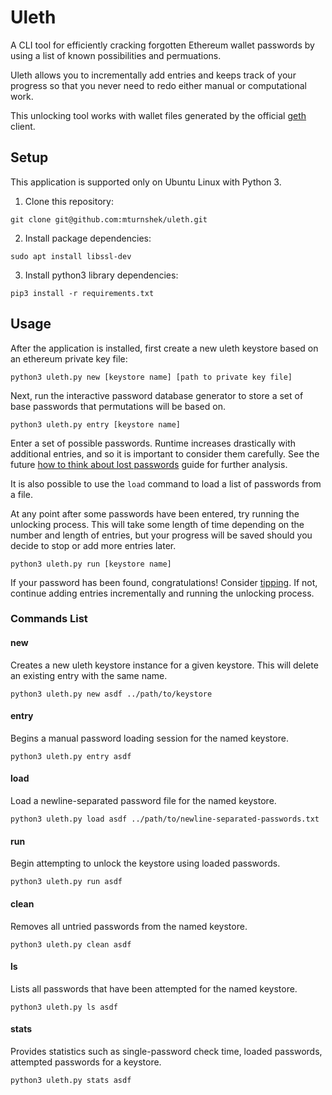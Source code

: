 # Uleth 
A CLI tool for efficiently cracking forgotten Ethereum wallet passwords by using a list of known possibilities and permuations.

Uleth allows you to incrementally add entries and keeps track of your progress so that you never need to redo either manual or computational work.

This unlocking tool works with wallet files generated by the official [geth](https://geth.ethereum.org/) client.

## Setup
This application is supported only on Ubuntu Linux with Python 3.

1. Clone this repository:
```
git clone git@github.com:mturnshek/uleth.git
```

2. Install package dependencies:
```
sudo apt install libssl-dev
```

3. Install python3 library dependencies:
```
pip3 install -r requirements.txt
```

## Usage

After the application is installed, first create a new uleth keystore based on an ethereum private key file:
```
python3 uleth.py new [keystore name] [path to private key file]
```

Next, run the interactive password database generator to store a set of base passwords that permutations will be based on.
```
python3 uleth.py entry [keystore name]
```
Enter a set of possible passwords. Runtime increases drastically with additional entries, and so it is important to consider them carefully. See the future [how to think about lost passwords]() guide for further analysis.

It is also possible to use the `load` command to load a list of passwords from a file.

At any point after some passwords have been entered, try running the unlocking process. This will take some length of time depending on the number and length of entries, but your progress will be saved should you decide to stop or add more entries later.
```
python3 uleth.py run [keystore name]
```

If your password has been found, congratulations! Consider [tipping](). If not, continue adding entries incrementally and running the unlocking process.


### Commands List

#### new

Creates a new uleth keystore instance for a given keystore. This will delete an existing entry with the same name.

`python3 uleth.py new asdf ../path/to/keystore`

#### entry

Begins a manual password loading session for the named keystore.

`python3 uleth.py entry asdf`

#### load

Load a newline-separated password file for the named keystore.

`python3 uleth.py load asdf ../path/to/newline-separated-passwords.txt`

#### run

Begin attempting to unlock the keystore using loaded passwords.

`python3 uleth.py run asdf`

#### clean

Removes all untried passwords from the named keystore.

`python3 uleth.py clean asdf`

#### ls

Lists all passwords that have been attempted for the named keystore.

`python3 uleth.py ls asdf`

#### stats

Provides statistics such as single-password check time, loaded passwords, attempted passwords for a keystore.

`python3 uleth.py stats asdf`
